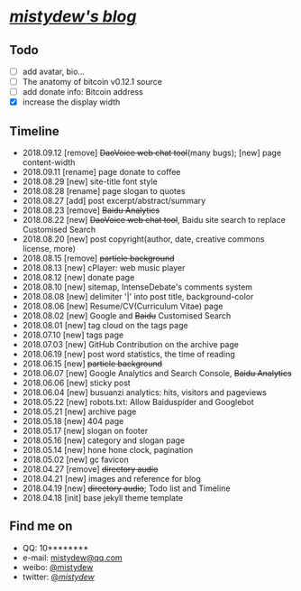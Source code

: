 # [_mistydew's blog_](https://mistydew.github.io)

## Todo
- [ ] add avatar, bio...
- [ ] The anatomy of bitcoin v0.12.1 source
- [ ] add donate info: Bitcoin address
- [x] increase the display width

## Timeline
* 2018.09.12 [remove] ~~DaoVoice web chat tool~~(many bugs); [new] page content-width
* 2018.09.11 [rename] page donate to coffee
* 2018.08.29 [new] site-title font style
* 2018.08.28 [rename] page slogan to quotes
* 2018.08.27 [add] post excerpt/abstract/summary
* 2018.08.23 [remove] ~~Baidu Analytics~~
* 2018.08.22 [new] ~~DaoVoice web chat tool~~, Baidu site search to replace Customised Search
* 2018.08.20 [new] post copyright(author, date, creative commons license, more)
* 2018.08.15 [remove] ~~particle background~~
* 2018.08.13 [new] cPlayer: web music player
* 2018.08.12 [new] donate page
* 2018.08.10 [new] sitemap, IntenseDebate's comments system
* 2018.08.08 [new] delimiter '|' into post title, background-color
* 2018.08.06 [new] Resume/CV(Curriculum Vitae) page
* 2018.08.02 [new] Google and ~~Baidu~~ Customised Search
* 2018.08.01 [new] tag cloud on the tags page
* 2018.07.10 [new] tags page
* 2018.07.03 [new] GitHub Contribution on the archive page
* 2018.06.19 [new] post word statistics, the time of reading
* 2018.06.15 [new] ~~particle background~~
* 2018.06.07 [new] Google Analytics and Search Console, ~~Baidu Analytics~~
* 2018.06.06 [new] sticky post
* 2018.06.04 [new] busuanzi analytics: hits, visitors and pageviews
* 2018.05.22 [new] robots.txt: Allow Baiduspider and Googlebot
* 2018.05.21 [new] archive page
* 2018.05.18 [new] 404 page
* 2018.05.17 [new] slogan on footer
* 2018.05.16 [new] category and slogan page
* 2018.05.14 [new] hone hone clock, pagination
* 2018.05.02 [new] gc favicon
* 2018.04.27 [remove] ~~directory audio~~
* 2018.04.21 [new] images and reference for blog
* 2018.04.19 [new] ~~directory audio~~; Todo list and Timeline
* 2018.04.18 [init] base jekyll theme template

## Find me on

* QQ: 10********
* e-mail: mistydew@qq.com
* weibo: [@mistydew](https://weibo.com/mistydew)
* twitter: [@_mistydew_](https://twitter.com/_mistydew_)
